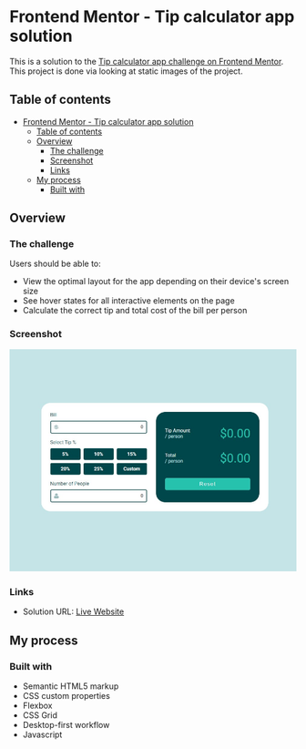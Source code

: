 # Frontend Mentor - Tip calculator app solution

This is a solution to the [Tip calculator app challenge on Frontend Mentor](https://www.frontendmentor.io/challenges/tip-calculator-app-ugJNGbJUX). This project is done via looking at static images of the project.

## Table of contents

- [Frontend Mentor - Tip calculator app solution](#frontend-mentor---tip-calculator-app-solution)
  - [Table of contents](#table-of-contents)
  - [Overview](#overview)
    - [The challenge](#the-challenge)
    - [Screenshot](#screenshot)
    - [Links](#links)
  - [My process](#my-process)
    - [Built with](#built-with)

## Overview

### The challenge

Users should be able to:

-   View the optimal layout for the app depending on their device's screen size
-   See hover states for all interactive elements on the page
-   Calculate the correct tip and total cost of the bill per person

### Screenshot

![](images/tipcalculator.jpg)

### Links

-   Solution URL: [Live Website](https://gurhanalan.github.io/JS-Project-TipCalculator/)

## My process

### Built with

-   Semantic HTML5 markup
-   CSS custom properties
-   Flexbox
-   CSS Grid
-   Desktop-first workflow
-   Javascript
